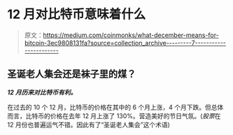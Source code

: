 # 12 月对比特币意味着什么

> 原文：<https://medium.com/coinmonks/what-december-means-for-bitcoin-3ec9808131fa?source=collection_archive---------7----------------------->

## 圣诞老人集会还是袜子里的煤？

***12 月历来对比特币有利。***

在过去的 10 个 12 月，比特币的价格在其中的 6 个月上涨，4 个月下跌。但总体而言，比特币的价格在去年 12 月上涨了 130%。营造美好的节日气氛。(*股票*在 12 月份也普遍运气不错。因此有了“圣诞老人集会”这个术语)